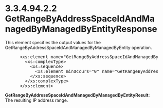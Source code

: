 <html dir="LTR" xmlns:mshelp="http://msdn.microsoft.com/mshelp" xmlns:ddue="http://ddue.schemas.microsoft.com/authoring/2003/5" xmlns:xlink="http://www.w3.org/1999/xlink" xmlns:tool="http://www.microsoft.com/tooltip">
 <body>
 <div id="header">
 <h1 class="heading">3.3.4.94.2.2 GetRangeByAddressSpaceIdAndManagedByManagedByEntityResponse</h1>
 </div>
 <div id="mainSection">
 <div id="mainBody">
 <div id="allHistory" class="saveHistory"></div>
 <div id="sectionSection0" class="section" name="collapseableSection">
 

<p>This element specifies the output values for the
GetRangeByAddressSpaceIdAndManagedByManagedByEntity operation.</p>

<dl>
<dd>
<div><pre> &lt;xs:element name=&quot;GetRangeByAddressSpaceIdAndManagedByManagedByEntityResponse&quot;&gt;
   &lt;xs:complexType&gt;
     &lt;xs:sequence&gt;
       &lt;xs:element minOccurs=&quot;0&quot; name=&quot;GetRangeByAddressSpaceIdAndManagedByManagedByEntityResult&quot; nillable=&quot;true&quot; type=&quot;ipam:IPRange&quot; /&gt;
     &lt;/xs:sequence&gt;
   &lt;/xs:complexType&gt;
 &lt;/xs:element&gt;
</pre></div>
</dd></dl>

<p><b>GetRangeByAddressSpaceIdAndManagedByManagedByEntityResult:</b> 
The resulting IP address range.</p>


 </div>
 </div>
 </div>
 </body>
</html>